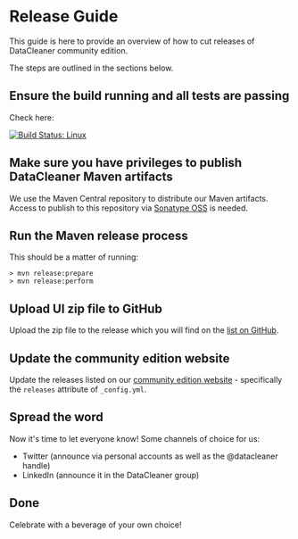 # Release Guide

This guide is here to provide an overview of how to cut releases of DataCleaner community edition.

The steps are outlined in the sections below.

## Ensure the build running and all tests are passing

Check here:

[![Build Status: Linux](https://travis-ci.org/datacleaner/DataCleaner.svg?branch=master)](https://travis-ci.org/datacleaner/DataCleaner)

## Make sure you have privileges to publish DataCleaner Maven artifacts

We use the Maven Central repository to distribute our Maven artifacts. Access to publish to this repository via [Sonatype OSS](https://oss.sonatype.org) is needed.

## Run the Maven release process

This should be a matter of running:

```
> mvn release:prepare
> mvn release:perform
```

## Upload UI zip file to GitHub

Upload the zip file to the release which you will find on the [list on GitHub](https://github.com/datacleaner/DataCleaner/releases). 

## Update the community edition website

Update the releases listed on our [community edition website](https://github.com/datacleaner/datacleaner.github.io) - specifically the `releases` attribute of `_config.yml`.

## Spread the word

Now it's time to let everyone know! Some channels of choice for us:

 * Twitter (announce via personal accounts as well as the @datacleaner handle)
 * LinkedIn (announce it in the DataCleaner group)

## Done

Celebrate with a beverage of your own choice!
